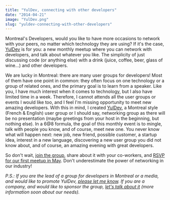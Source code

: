 ```yaml
---
title: "YulDev, connecting with other developers"
date: "2014-04-21"
image: "YulDev.png"
slug: "yuldev-connecting-with-other-developers"
---
```


Montreal's Developers, would you like to have more occasions to network with your peers, no matter which technology they are using? If it's the case, [YulDev](https://www.meetup.com/YulDev/ "YulDev website") is for you: a new monthly meetup where you can network with developers, and talk about whatever you like. The simplicity of just discussing code (or anything else) with a drink (juice, coffee, beer, glass of wine...) and other developers.

We are lucky in Montreal: there are many user groups for developers! Most of them have one point in common: they often focus on one technology or a group of related ones, and the primary goal is to learn from a speaker. Like you, I have much interest when it comes to technology, but I also have limited time in a week. Therefore, I cannot attends all the user groups or events I would like too, and I feel I'm missing opportunity to meet new amazing developers. With this in mind, I created [YulDev](https://www.meetup.com/YulDev/ "YulDev website"), a Montreal style (French & English) user group or I should say, networking group as there will be no presentation (maybe greetings from your host in the beginning, but nothing else). In a 6@8 formula, the goal of this monthly event is to mingle, talk with people you know, and of course, meet new one. You never know what will happen next: new job, new friend, possible customer, a startup idea, interest in a new language, discovering a new user group you did not know about, and of course, an amazing evening with great developers.

So don't wait, [join the group](https://www.meetup.com/YulDev/ "YulDev website"), share about it with your co-workers, and [RSVP for our first meetup in May](https://www.meetup.com/YulDev/events/176957422/ "YulDev #1"). Don't underestimate the power of networking in our industry!

_P.S.: If you are the lead of a group for developers in Montreal or a media, and would like to promote YulDev, [please let me know](mailto:fharper@oocz.net "Frédéric Harper email"). If you are a company, and would like to sponsor the group, [let's talk about it](mailto:fharper@oocz.net "Frédéric Harper email") (more information soon about our needs)._
